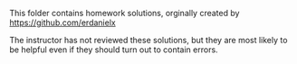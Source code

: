 This folder contains homework solutions, orginally created by https://github.com/erdanielx

The instructor has not reviewed these solutions, but they are most likely to be helpful even if they should turn out to contain errors.
